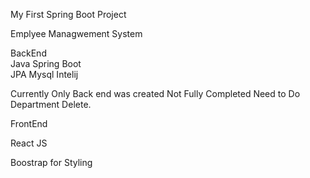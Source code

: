 My First Spring Boot Project

Emplyee Managwement System

BackEnd                          
  Java Spring Boot           
  JPA 
  Mysql 
  Intelij

  Currently Only Back end was created Not Fully Completed Need to Do Department Delete.


  FrontEnd 

  React JS

  Boostrap for Styling


  
  

